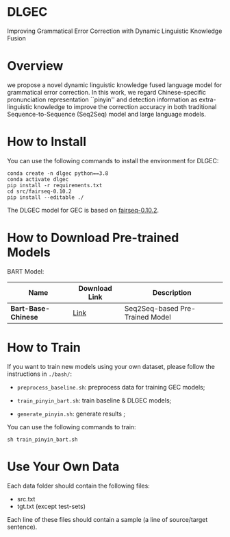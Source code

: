 # DLGEC
Improving Grammatical Error Correction with Dynamic Linguistic Knowledge Fusion


# Overview

we propose a novel dynamic linguistic knowledge fused language model for grammatical error correction. In this work, we regard Chinese-specific pronunciation representation ``pinyin'' and detection information as extra-linguistic knowledge to improve the correction accuracy in both traditional Sequence-to-Sequence (Seq2Seq) model and large language models.



# How to Install

You can use the following commands to install the environment for DLGEC:

```
conda create -n dlgec python==3.8
conda activate dlgec
pip install -r requirements.txt
cd src/fairseq-0.10.2
pip install --editable ./
```

The DLGEC model for GEC is based on [fairseq-0.10.2](https://github.com/facebookresearch/fairseq/tree/v0.10.2).



# How to Download Pre-trained Models

BART Model:

| Name       | Download Link | Description |
|------------|---------------|-------------|
| **Bart-Base-Chinese** | [Link](https://huggingface.co/fnlp/bart-base-chinese) | Seq2Seq-based Pre-Trained Model|



# How to Train
If you want to train new models using your own dataset, please follow the instructions in `./bash/`:


+ `preprocess_baseline.sh`: preprocess data for training GEC models;

+ `train_pinyin_bart.sh`: train baseline & DLGEC models;

+ `generate_pinyin.sh`: generate results ;


You can use the following commands to train:

```
sh train_pinyin_bart.sh
```


# Use Your Own Data
Each data folder should contain the following files:

+ src.txt
+ tgt.txt (except test-sets)

Each line of these files should contain a sample (a line of source/target sentence).

